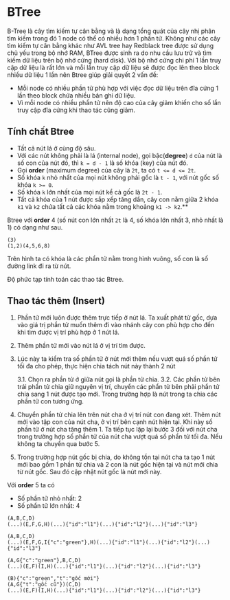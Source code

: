 # BTree

B-Tree là cây tìm kiếm tự cân bằng và là dạng tổng quát của cây nhị phân tìm kiếm trong đó 1 node có thể có nhiều hơn 1 phần tử. Không như các cây tìm kiếm tự cân bằng khác như AVL tree hay Redblack tree được sử dụng chủ yếu trong bộ nhớ RAM, BTree được sinh ra do nhu cầu lưu trữ và tìm kiếm dữ liệu trên bộ nhớ cứng (hard disk). Với bộ nhớ cứng chi phí 1 lần truy cập dữ liệu là rất lớn và mỗi lần truy cập dữ liệu sẽ được đọc lên theo block nhiều dữ liệu 1 lần nên Btree giúp giải quyết 2 vấn đề:

- Mỗi node có nhiều phần tử phù hợp với việc đọc dữ liệu trên đĩa cứng 1 lần theo block chứa nhiều bản ghi dữ liệu.
- Vì mỗi node có nhiều phần tử nên độ cao của cây giảm khiến cho số lần truy cập đĩa cứng khi thao tác cũng giảm.

## Tính chất Btree

- Tất cả nút lá ở cùng độ sâu.
- Với các nút không phải là lá (internal node), gọi bậc(**degree**) `d` của nút là số con của nút đó, thì `k = d - 1` là số khóa (key) của nút đó.
- Gọi **order** (maximum degree) của cây là `2t`, ta có `t <= d <= 2t`.
- Số khóa `k` nhỏ nhất của mọi nút không phải gốc là `t - 1`, với nút gốc số khóa `k >= 0`.
- Số khóa `k` lớn nhất của mọi nút kể cả gốc là `2t - 1`.
- Tất cả khóa của 1 nút được sắp xếp tăng dần, cây con nằm giữa 2 khóa `k1` và `k2` chứa tất cả các khóa nằm trong khoảng `k1 -> k2`.**

Btree với **order** 4 (số nút con lớn nhất `2t` là 4, số khóa lớn nhất 3, nhỏ nhất là 1) có dạng như sau.

```[tree](shape=rect,size=30,height=200)
(3)
(1,2)(4,5,6,8)
```

Trên hình ta có khóa là các phần tử nằm trong hình vuông, số con là số đường link đi ra từ nút.

Độ phức tạp tính toán các thao tác Btree.

## Thao tác thêm (Insert)

1. Phần tử mới luôn được thêm trực tiếp ở nút lá. Ta xuất phát từ gốc, dựa vào giá trị phần tử muốn thêm đi vào nhánh cây con phù hợp cho đến khi tìm được vị trí phù hợp ở 1 nút lá.

2. Thêm phần tử mới vào nút lá ở vị trí tìm được.

3. Lúc này ta kiểm tra số phần tử ở nút mới thêm nếu vượt quá số phần tử tối đa cho phép, thực hiện chia tách nút này thành 2 nút

    3.1. Chọn ra phần tử ở giữa nút gọi là phần tử chia.
    3.2. Các phần tử bên trái phần tử chia giữ nguyên vị trí, chuyển các phần tử bên phải phần tử chia sang 1 nút được tạo mới. Trong trường hợp là nút trong ta chia các phần tử con tương ứng.

4. Chuyển phần tử chia lên trên nút cha ở vị trí nút con đang xét. Thêm nút mới vào tập con của nút cha, ở vị trí bên cạnh nút hiện tại. Khi này số phần tử ở nút cha tăng thêm 1. Ta tiếp tục lặp lại bước 3 đối với nút cha trong trường hợp số phần tử của nút cha vượt quá số phần tử tối đa. Nếu không ta chuyển qua bước 5.

5. Trong trường hợp nút gốc bị chia, do không tồn tại nút cha ta tạo 1 nút mới bao gồm 1 phần tử chia và 2 con là nút gốc hiện tại và nút mới chia từ nút gốc. Sau đó cập nhật nút gốc là nút mới này.

Với **order** 5 ta có

- Số phần tử nhỏ nhất: 2
- Số phần tử lớn nhất: 4

```[tree](shape=rect,size=30,height=200)
(A,B,C,D)
(...)(E,F,G,H)(...){"id":"l1"}(...){"id":"l2"}(...){"id":"l3"}

(A,B,C,D)
(...)(E,F,G,I{"c":"green"},H)(...){"id":"l1"}(...){"id":"l2"}(...){"id":"l3"}

(A,G{"c":"green"},B,C,D)
(...)(E,F)(I,H)(...){"id":"l1"}(...){"id":"l2"}(...){"id":"l3"}

(B){"c":"green","t":"gốc mới"}
(A,G{"t":"gốc cũ"})(C,D)
(...)(E,F)(I,H)(...){"id":"l1"}(...){"id":"l2"}(...){"id":"l3"}
```
